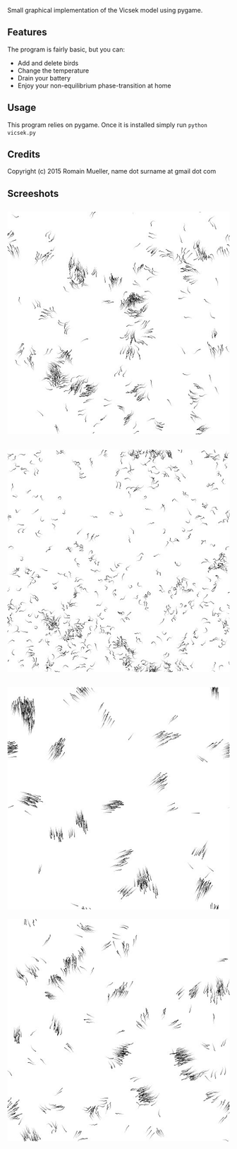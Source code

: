 Small graphical implementation of the Vicsek model using pygame.

Features
--------
The program is fairly basic, but you can:
- Add and delete birds
- Change the temperature
- Drain your battery
- Enjoy your non-equilibrium phase-transition at home

Usage
-----
This program relies on pygame. Once it is installed simply run
`python vicsek.py`

Credits
-------
Copyright (c) 2015 Romain Mueller, name dot surname at gmail dot com


Screeshots
----------
![screenshot1](screenshot1.jpeg)
---
![screenshot3](screenshot3.jpeg)
---
![screenshot4](screenshot4.jpeg)
---
![screenshot2](screenshot2.jpeg)
